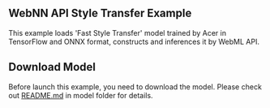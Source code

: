 ## WebNN API Style Transfer Example
This example loads 'Fast Style Transfer' model trained by Acer in TensorFlow and ONNX format, constructs and inferences it by WebML API.

## Download Model
Before launch this example, you need to download the model. Please check out [README.md](model/README.md) in model folder for details.